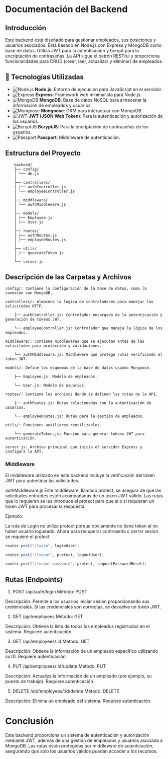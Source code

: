 # Documentación del Backend

## Introducción

Este backend está diseñado para gestionar empleados, sus posiciones y usuarios asociados. Está basado en Node.js con Express y MongoDB como base de datos. Utiliza JWT para la autenticación y bcrypt para la encriptación de contraseñas. La API sigue el patrón RESTful y proporciona funcionalidades para CRUD (crear, leer, actualizar y eliminar) de empleados.

## 🚀 Tecnologías Utilizadas

- ![Node.js](https://img.shields.io/badge/Node.js-339933?style=for-the-badge&logo=nodedotjs&logoColor=white) **Node.js**: Entorno de ejecución para JavaScript en el servidor.
- ![Express](https://img.shields.io/badge/Express.js-000000?style=for-the-badge&logo=express&logoColor=white) **Express**: Framework web minimalista para Node.js.
- ![MongoDB](https://img.shields.io/badge/MongoDB-47A248?style=for-the-badge&logo=mongodb&logoColor=white) **MongoDB**: Base de datos NoSQL para almacenar la información de empleados y usuarios.
- ![Mongoose](https://img.shields.io/badge/Mongoose-880000?style=for-the-badge) **Mongoose**: ORM para interactuar con MongoDB.
- ![JWT](https://img.shields.io/badge/JWT-000000?style=for-the-badge&logo=jsonwebtokens&logoColor=white) **JWT (JSON Web Token)**: Para la autenticación y autorización de los usuarios.
- ![BcryptJS](https://img.shields.io/badge/BcryptJS-4A90E2?style=for-the-badge) **BcryptJS**: Para la encriptación de contraseñas de los usuarios.
- ![Passport](https://img.shields.io/badge/Passport-34E27A?style=for-the-badge&logo=passport) **Passport**: Middleware de autenticación.

## Estructura del Proyecto

        backend/
        ├── config/
        │ └── db.js
        │
        ├── controllers/
        | ├── authController.js
        | └── employeeController.js
        │
        ├── middleware/
        │ └── authMiddleware.js
        │
        ├── models/
        │ ├── Employee.js
        │ ├── User.js
        │
        ├── routes/
        │ ├── authRoutes.js
        │ ├── employeeRoutes.js
        │
        ├── utils/
        │ ├── generateToken.js
        │
        └── server.js

## Descripción de las Carpetas y Archivos

    config/: Contiene la configuración de la base de datos, como la conexión con MongoDB.

    controllers/: Almacena la lógica de controladores para manejar las solicitudes HTTP.

        ├── authController.js: Controlador encargado de la autenticación y generación de tokens JWT.

        └── employeeController.js: Controlador que maneja la lógica de los empleados.

    middleware/: Contiene middlewares que se ejecutan antes de las solicitudes para protección y validaciones.

        └── authMiddleware.js: Middleware que protege rutas verificando el token JWT.

    models/: Define los esquemas de la base de datos usando Mongoose.

        ├── Employee.js: Modelo de empleados.

        └── User.js: Modelo de usuarios.

    routes/: Contiene los archivos donde se definen las rutas de la API.

        ├── authRoutes.js: Rutas relacionadas con la autenticación de usuarios.

        └── employeeRoutes.js: Rutas para la gestión de empleados.

    utils/: Funciones auxiliares reutilizables.

        └── generateToken.js: Función para generar tokens JWT para autenticación.

    server.js: Archivo principal que inicia el servidor Express y configura la API.

### Middleware

El middleware utilizado en este backend incluye la verificación del token JWT para autenticar las solicitudes.

authMiddleware.js
Este middleware, llamado protect, se asegura de que las solicitudes entrantes estén acompañadas de un token JWT válido.
Las rutas que lo requieran se les introduce el protect para que si o si requieran un token JWT para procesar la respuesta.

Ejemplo:

La ruta de Login no utiliza protect porque obviamente no tiene token al no haber usuario logueado.
Ahora para recuperar contraseña o cerrar sesion se requiere el protect

```javascript
router.post("/login", loginUser);

router.post("/logout", protect, logoutUser);

router.post("/forgot-password", protect, requestPasswordReset);
```

## Rutas (Endpoints)

1. POST /api/auth/login
   Método: POST

Descripción: Permite a los usuarios iniciar sesión proporcionando sus credenciales. Si las credenciales son correctas, se devuelve un token JWT.

2. GET /api/employees
   Método: GET

Descripción: Obtiene la lista de todos los empleados registrados en el sistema. Requiere autenticación.

3. GET /api/employees/:id
   Método: GET

Descripción: Obtiene la información de un empleado específico utilizando su ID. Requiere autenticación.

4. PUT /api/employees/:id/update
   Método: PUT

Descripción: Actualiza la información de un empleado (por ejemplo, su puesto de trabajo). Requiere autenticación.

5. DELETE /api/employees/:id/delete
   Método: DELETE

Descripción: Elimina un empleado del sistema. Requiere autenticación.

# Conclusión

Este backend proporciona un sistema de autenticación y autorización mediante JWT, además de una gestión de empleados y usuarios asociada a MongoDB. Las rutas están protegidas por middleware de autenticación, asegurando que solo los usuarios válidos puedan acceder a los recursos.
